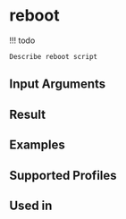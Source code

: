 

# reboot

<!-- prettier-ignore -->
!!! todo

    Describe reboot script

Input Arguments
---------------

Result
------

Examples
--------

Supported Profiles
------------------

Used in
-------
